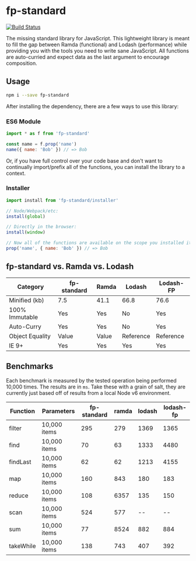 # fp-standard
[![Build Status](https://travis-ci.org/davezuko/fp-standard.svg?branch=master)](https://travis-ci.org/davezuko/fp-standard)

The missing standard library for JavaScript. This lightweight library is meant to fill the gap between Ramda (functional) and Lodash (performance) while providing you with the tools you need to write sane JavaScript. All functions are auto-curried and expect data as the last argument to encourage composition.

## Usage

```bash
npm i --save fp-standard
```

After installing the dependency, there are a few ways to use this library:

### ES6 Module
```js
import * as f from 'fp-standard'

const name = f.prop('name')
name({ name: 'Bob' }) // => Bob
```

Or, if you have full control over your code base and don't want to continually import/prefix all of the functions, you can install the library to a context.

### Installer
```js
import install from 'fp-standard/installer'

// Node/Webpack/etc:
install(global)

// Directly in the browser:
install(window)

// Now all of the functions are available on the scope you installed it to:
prop('name', { name: 'Bob' }) // => Bob
```

## fp-standard vs. Ramda vs. Lodash

Category        | fp-standard | Ramda | Lodash    | Lodash-FP
--------------- | ----------- | ----- | --------- | ---------
Minified (kb)   | 7.5         | 41.1  | 66.8      | 76.6
100% Immutable  | Yes         | Yes   | No        | Yes
Auto-Curry      | Yes         | Yes   | No        | Yes
Object Equality | Value       | Value | Reference | Reference
IE 9+           | Yes         | Yes   | Yes       | Yes

## Benchmarks

Each benchmark is measured by the tested operation being performed 10,000 times. The results are in `ms`. Take these with a grain of salt, they are currently just based off of results from a local Node v6 environment.

Function       | Parameters   | fp-standard | ramda | lodash    | lodash-fp
-------------- | ------------ | ----------- | ----- | --------- | ---------
filter         | 10,000 items | 295         | 279   | 1369      | 1365
find           | 10,000 items | 70          | 63    | 1333      | 4480
findLast       | 10,000 items | 62          | 62    | 1213      | 4155
map            | 10,000 items | 160         | 843   | 180       | 183
reduce         | 10,000 items | 108         | 6357  | 135       | 150
scan           | 10,000 items | 524         | 577   | --        | --
sum            | 10,000 items | 77          | 8524  | 882       | 884
takeWhile      | 10,000 items | 138         | 743   | 407       | 392

